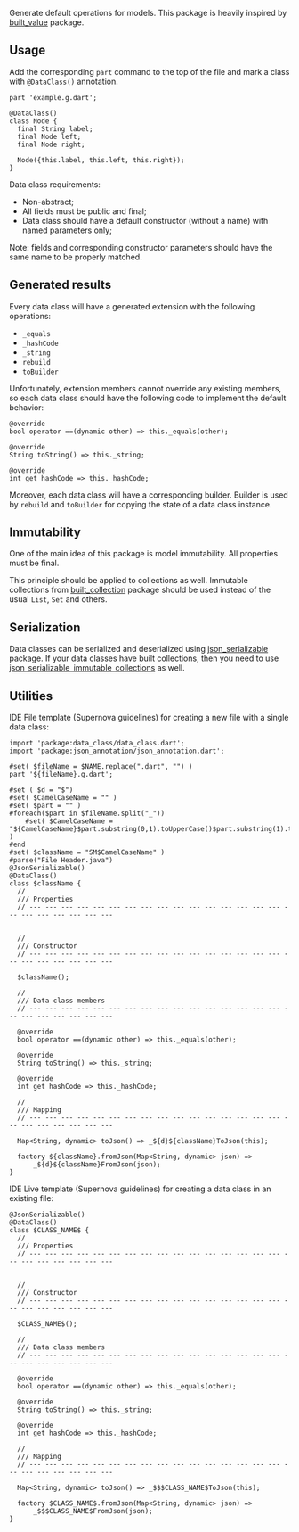 
Generate default operations for models.
This package is heavily inspired by [built_value](https://pub.dev/packages/built_value) package. 

## Usage

Add the corresponding `part` command to the top of the file and mark a class with `@DataClass()` annotation.

    part 'example.g.dart';
    
    @DataClass()  
    class Node {  
      final String label;  
      final Node left;  
      final Node right;  
      
      Node({this.label, this.left, this.right});  
    }

Data class requirements:

 - Non-abstract;
 - All fields must be public and final;
 - Data class should have a default constructor (without a name) with named parameters only;

Note: fields and corresponding constructor parameters should have the same name to be properly matched.

## Generated results

Every data class will have a generated extension with the following operations:

 - `_equals`
 - `_hashCode`
 - `_string`
 - `rebuild`
 - `toBuilder`

Unfortunately, extension members cannot override any existing members, so each data class should have the following code to implement the default behavior:

    @override  
    bool operator ==(dynamic other) => this._equals(other);  
      
    @override  
    String toString() => this._string;  
      
    @override  
    int get hashCode => this._hashCode;

Moreover, each data class will have a corresponding builder.
Builder is used by `rebuild` and `toBuilder` for copying the state of a data class instance.

## Immutability

One of the main idea of this package is model immutability. 
All properties must be final.

This principle should be applied to collections as well.
Immutable collections from [built_collection](https://pub.dev/packages/built_collection) package should be used instead of the usual `List`, `Set` and others.


## Serialization

Data classes can be serialized and deserialized using [json_serializable](https://pub.dev/packages/json_serializable) package.
If your data classes have built collections, then you need to use [json_serializable_immutable_collections](https://pub.dev/packages/json_serializable_immutable_collections) as well.

## Utilities

IDE File template (Supernova guidelines) for creating a new file with a single data class:

    import 'package:data_class/data_class.dart';
    import 'package:json_annotation/json_annotation.dart';
    
    #set( $fileName = $NAME.replace(".dart", "") )
    part '${fileName}.g.dart';
    
    #set ( $d = "$")
    #set( $CamelCaseName = "" )
    #set( $part = "" )
    #foreach($part in $fileName.split("_"))
        #set( $CamelCaseName = "${CamelCaseName}$part.substring(0,1).toUpperCase()$part.substring(1).toLowerCase()" )
    #end
    #set( $className = "SM$CamelCaseName" )
    #parse("File Header.java")
    @JsonSerializable()
    @DataClass()
    class $className {
      //
      /// Properties
      // --- --- --- --- --- --- --- --- --- --- --- --- --- --- --- --- --- --- --- --- --- --- ---
    
      
      //
      /// Constructor
      // --- --- --- --- --- --- --- --- --- --- --- --- --- --- --- --- --- --- --- --- --- --- ---
    
      $className();
    
      //
      /// Data class members 
      // --- --- --- --- --- --- --- --- --- --- --- --- --- --- --- --- --- --- --- --- --- --- ---
        
      @override
      bool operator ==(dynamic other) => this._equals(other);
    
      @override
      String toString() => this._string;
    
      @override
      int get hashCode => this._hashCode;
    
      //
      /// Mapping
      // --- --- --- --- --- --- --- --- --- --- --- --- --- --- --- --- --- --- --- --- --- --- ---
      
      Map<String, dynamic> toJson() => _${d}${className}ToJson(this);
    
      factory ${className}.fromJson(Map<String, dynamic> json) =>
          _${d}${className}FromJson(json);
    }

IDE Live template (Supernova guidelines) for creating a data class in an existing file:
```
@JsonSerializable()
@DataClass()
class $CLASS_NAME$ {
  //
  /// Properties
  // --- --- --- --- --- --- --- --- --- --- --- --- --- --- --- --- --- --- --- --- --- --- ---

  
  //
  /// Constructor
  // --- --- --- --- --- --- --- --- --- --- --- --- --- --- --- --- --- --- --- --- --- --- ---

  $CLASS_NAME$();

  //
  /// Data class members 
  // --- --- --- --- --- --- --- --- --- --- --- --- --- --- --- --- --- --- --- --- --- --- ---
    
  @override
  bool operator ==(dynamic other) => this._equals(other);

  @override
  String toString() => this._string;

  @override
  int get hashCode => this._hashCode;

  //
  /// Mapping
  // --- --- --- --- --- --- --- --- --- --- --- --- --- --- --- --- --- --- --- --- --- --- ---
  
  Map<String, dynamic> toJson() => _$$$CLASS_NAME$ToJson(this);

  factory $CLASS_NAME$.fromJson(Map<String, dynamic> json) =>
      _$$$CLASS_NAME$FromJson(json);
}
```
